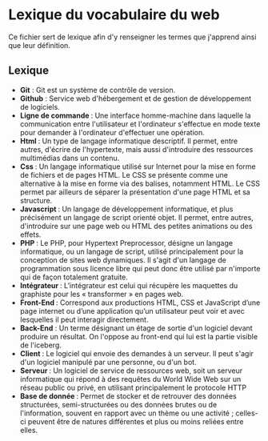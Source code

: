 # Lexique du vocabulaire du web

Ce fichier sert de lexique afin d'y renseigner les termes que j'apprend ainsi que leur définition.

## Lexique 

<ul>
 <li> <strong>Git</strong> : Git est un système de contrôle de version.</li>

 <li> <strong> Github</strong> : Service web d'hébergement et de gestion de développement de logiciels. </li>

 <li> <strong> Ligne de commande </strong> : Une interface homme-machine dans laquelle la communication entre l'utilisateur et l'ordinateur s'effectue en mode texte pour demander à l'ordinateur d'effectuer une opération.</li>

 <li> <strong> Html </strong> : Un type de langage informatique descriptif. Il permet, entre autres, d'écrire de l'hypertexte, mais aussi d'introduire des ressources multimédias dans un contenu.</li>

 <li> <strong> Css </strong> : Un langage informatique utilisé sur Internet pour la mise en forme de fichiers et de pages HTML. Le CSS se présente comme une alternative à la mise en forme via des balises, notamment HTML. Le CSS permet par ailleurs de séparer la présentation d'une page HTML et sa structure.</li>

 <li> <strong> Javascript </strong> : Un langage de développement informatique, et plus précisément un langage de script orienté objet. Il permet, entre autres, d'introduire sur une page web ou HTML des petites animations ou des effets.</li>

 <li> <strong> PHP </strong> : Le PHP, pour Hypertext Preprocessor, désigne un langage informatique, ou un langage de script, utilisé principalement pour la conception de sites web dynamiques. Il s'agit d'un langage de programmation sous licence libre qui peut donc être utilisé par n'importe qui de façon totalement gratuite.</li>

 <li> <strong> Intégrateur </strong> : L’intégrateur est celui qui récupère les maquettes du graphiste pour les « transformer » en pages web.</li>

 <li> <strong> Front-End </strong> : Correspond aux productions HTML, CSS et JavaScript d’une page internet ou d’une application qu’un utilisateur peut voir et avec lesquelles il peut interagir directement. </li>

 <li> <strong> Back-End</strong> : Un terme désignant un étage de sortie d'un logiciel devant produire un résultat. On l'oppose au front-end qui lui est la partie visible de l'iceberg.</li>

 <li> <strong> Client </strong> : Le logiciel qui envoie des demandes à un serveur. Il peut s'agir d'un logiciel manipulé par une personne, ou d'un bot.</li>

 <li> <strong> Serveur </strong> : Un logiciel de service de ressources web, soit un serveur informatique qui répond à des requêtes du World Wide Web sur un réseau public ou privé, en utilisant principalement le protocole HTTP </li>

 <li> <strong> Base de donnée </strong> : Permet de stocker et de retrouver des données structurées, semi-structurées ou des données brutes ou de l'information, souvent en rapport avec un thème ou une activité ; celles-ci peuvent être de natures différentes et plus ou moins reliées entre elles. </li>



</ul>

